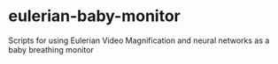 # eulerian-baby-monitor
Scripts for using Eulerian Video Magnification and neural networks as a baby breathing monitor

